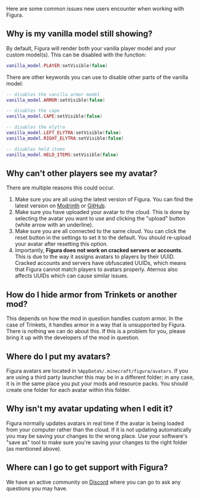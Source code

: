 Here are some common issues new users encounter when working with Figura.

## Why is my vanilla model still showing?

By default, Figura will render both your vanilla player model and your custom model(s). This can be disabled with the function:

```lua
vanilla_model.PLAYER:setVisible(false)
```

There are other keywords you can use to disable other parts of the vanilla model:

```lua
-- disables the vanilla armor model
vanilla_model.ARMOR:setVisible(false)

-- disables the cape
vanilla_model.CAPE:setVisible(false)

-- disables the elytra
vanilla_model.LEFT_ELYTRA:setVisible(false)
vanilla_model.RIGHT_ELYTRA:setVisible(false)

-- disables held items
vanilla_model.HELD_ITEMS:setVisible(false)
```

## Why can't other players see my avatar?

There are multiple reasons this could occur.

1. Make sure you are all using the latest version of Figura. You can find the latest version on [Modrinth](https://modrinth.com/mod/figura) or [GitHub](https://github.com/FiguraMC/Figura/releases).
2. Make sure you have uploaded your avatar to the cloud. This is done by selecting the avatar you want to use and clicking the "upload" button (white arrow with an underline).
3. Make sure you are all connected to the same cloud. You can click the reset button in the settings to set it to the default. You should re-upload your avatar after resetting this option.
4. Importantly, **Figura does not work on cracked servers or accounts**. This is due to the way it assigns avatars to players by their UUID. Cracked accounts and servers have obfuscated UUIDs, which means that Figura cannot match players to avatars properly. Aternos also affects UUIDs which can cause similar issues.

## How do I hide armor from Trinkets or another mod?

This depends on how the mod in question handles custom armor. In the case of Trinkets, it handles armor in a way that is unsupported by Figura. There is nothing we can do about this. If this is a problem for you, please bring it up with the developers of the mod in question.

## Where do I put my avatars?

Figura avatars are located in `%AppData%/.minecraft/figura/avatars`. If you are using a third party launcher this may be in a different folder; in any case, it is in the same place you put your mods and resource packs. You should create one folder for each avatar within this folder.

## Why isn't my avatar updating when I edit it?

Figura normally updates avatars in real time if the avatar is being loaded from your computer rather than the cloud. If it is not updating automatically you may be saving your changes to the wrong place. Use your software's "save as" tool to make sure you're saving your changes to the right folder (as mentioned above).

## Where can I go to get support with Figura?

We have an active community on [Discord](https://discord.gg/figuramc) where you can go to ask any questions you may have.

